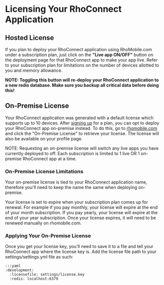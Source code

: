 # Licensing Your RhoConnect Application

## Hosted License
If you plan to deploy your RhoConnect application using RhoMobile.com under a subscription plan, just click on the **"Live app ON/OFF"** button on the deployment page for that RhoConnect app to make your app live. Refer to your subscription plan for limitations on the number of devices allotted to you and memory allowance.

**NOTE: Toggling this button will re-deploy your RhoConnect application to a new redis database.  Make sure you __backup all critical data__ before doing this!**

## On-Premise License
Your RhoConnect application was generated with a default license which supports up to 10 devices.  After [signing up](http://www.rhomobile.com/pricing.html) for a plan, you can opt to deploy your RhoConnect app on-premise instead. To do this, go to [rhomobile.com]() and click the "On-Premise License" to retrieve your license. The license will also be available on your profile page.

NOTE: Requesting an on-premise license will switch any live apps you have currently deployed to off. Each subscription is limited to 1 live OR 1 on-premise RhoConnect app at a time.

### On-Premise License Limitations
Your on-premise license is tied to your RhoConnect application name, therefore you'll need to keep the name the same when deploying on-premise.

Your license is set to expire when your subscription plan comes up for renewal. For example if you pay monthly, your license will expire at the end of your month subscription. If you pay yearly, your license will expire at the end of your year subscription. Once your license expires, it will need to be renewed manually on rhomobile.com.

### Applying Your On-Premise License
Once you get your license key, you'll need to save it to a file and tell your RhoConnect app where the license key is. Add the license file path to your settings/settings.yml file as such:

	:::yaml
    :development:
      :licensefile: settings/license.key
      :redis: localhost:6379
